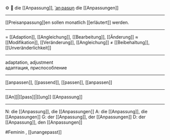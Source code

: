 ⚙️ 🔴 die [[Anpassung]], [ˈanˌpasʊŋ](https://youglish.com/pronounce/Anpassung/german)
die [[Anpassungen]]

---
[[Preisanpassung]]en sollen monatlich [[erläutert]] werden.

---
= [[Adaption]], [[Angleichung]], [[Bearbeitung]], [[Änderung]]
≈ [[Modifikation]], [[Veränderung]], [[Angleichung]]
≠ [[Beibehaltung]], [[Unveränderlichkeit]]

---
adaptation, adjustment  
адаптация, приспособление

---
[[anpassen]], [[passend]], [[passen]], [[anpassen]]

---
[[An]]|[[pass]]|[[ung]]
[[Anpassung]]


---
N: die [[Anpassung]], die [[Anpassungen]]
A: die [[Anpassung]], die [[Anpassungen]]
G: der [[Anpassung]], der [[Anpassungen]]
D: der [[Anpassung]], den [[Anpassungen]]

#Feminin 
, [[unangepasst]]
